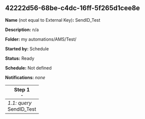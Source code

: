 ## 42222d56-68be-c4dc-16ff-5f265d1cee8e

**Name** (not equal to External Key)**:** SendID_Test

**Description:** n/a

**Folder:** my automations/AMS/Test/

**Started by:** Schedule

**Status:** Ready

**Schedule:** Not defined

**Notifications:** _none_


| Step 1<br>_<small>-</small>_ |
| --- |
| _1.1: query_<br>SendID_Test |
